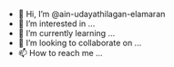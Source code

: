 - 👋 Hi, I’m @ain-udayathilagan-elamaran
- 👀 I’m interested in ...
- 🌱 I’m currently learning ...
- 💞️ I’m looking to collaborate on ...
- 📫 How to reach me ...

<!---
ain-udayathilagan-elamaran/ain-udayathilagan-elamaran is a ✨ special ✨ repository because its `README.md` (this file) appears on your GitHub profile.
You can click the Preview link to take a look at your changes.
--->

